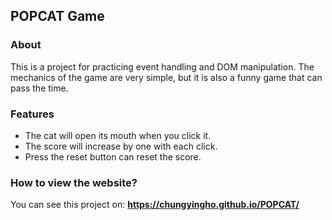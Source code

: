 ## POPCAT Game
### About
This is a project for practicing event handling and DOM manipulation. The mechanics of the game are very simple, but it is also a funny game that can pass the time.
### Features
* The cat will open its mouth when you click it.
* The score will increase by one with each click.
* Press the reset button can reset the score.
### How to view the website?
You can see this project on:
**https://chungyingho.github.io/POPCAT/**